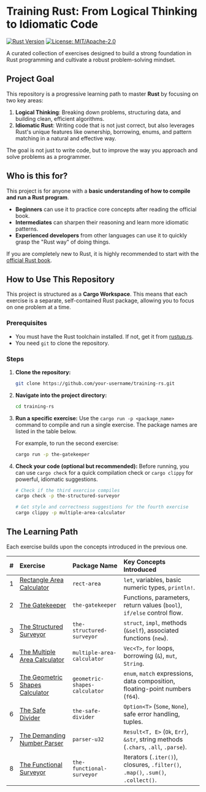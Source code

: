 # Training Rust: From Logical Thinking to Idiomatic Code

[![Rust Version](https://img.shields.io/badge/rust-2024-orange.svg)](https://www.rust-lang.org/)
[![License: MIT/Apache-2.0](https://img.shields.io/badge/license-MIT%2FApache--2.0-blue)](https://opensource.org/licenses/MIT)

A curated collection of exercises designed to build a strong foundation in Rust programming and cultivate a robust problem-solving mindset.

## Project Goal

This repository is a progressive learning path to master **Rust** by focusing on two key areas:
1.  **Logical Thinking**: Breaking down problems, structuring data, and building clean, efficient algorithms.
2.  **Idiomatic Rust**: Writing code that is not just correct, but also leverages Rust's unique features like ownership, borrowing, enums, and pattern matching in a natural and effective way.

The goal is not just to write code, but to improve the way you approach and solve problems as a programmer.

## Who is this for?

This project is for anyone with a **basic understanding of how to compile and run a Rust program**.
*   **Beginners** can use it to practice core concepts after reading the official book.
*   **Intermediates** can sharpen their reasoning and learn more idiomatic patterns.
*   **Experienced developers** from other languages can use it to quickly grasp the "Rust way" of doing things.

If you are completely new to Rust, it is highly recommended to start with the [official Rust book](https://doc.rust-lang.org/book/).

## How to Use This Repository

This project is structured as a **Cargo Workspace**. This means that each exercise is a separate, self-contained Rust package, allowing you to focus on one problem at a time.

### Prerequisites
-   You must have the Rust toolchain installed. If not, get it from [rustup.rs](https://rustup.rs/).
-   You need `git` to clone the repository.

### Steps
1.  **Clone the repository:**
    ```bash
    git clone https://github.com/your-username/training-rs.git
    ```
2.  **Navigate into the project directory:**
    ```bash
    cd training-rs
    ```
3.  **Run a specific exercise:**
    Use the `cargo run -p <package_name>` command to compile and run a single exercise. The package names are listed in the table below.

    For example, to run the second exercise:
    ```bash
    cargo run -p the-gatekeeper
    ```
4.  **Check your code (optional but recommended):**
    Before running, you can use `cargo check` for a quick compilation check or `cargo clippy` for powerful, idiomatic suggestions.
    ```bash
    # Check if the third exercise compiles
    cargo check -p the-structured-surveyor

    # Get style and correctness suggestions for the fourth exercise
    cargo clippy -p multiple-area-calculator
    ```

## The Learning Path

Each exercise builds upon the concepts introduced in the previous one.

| # | Exercise | Package Name | Key Concepts Introduced |
|:-:|:---|:---|:---|
| 1 | [Rectangle Area Calculator][ex1] | `rect-area` | `let`, variables, basic numeric types, `println!`. |
| 2 | [The Gatekeeper][ex2] | `the-gatekeeper` | Functions, parameters, return values (`bool`), `if/else` control flow. |
| 3 | [The Structured Surveyor][ex3] | `the-structured-surveyor` | `struct`, `impl`, methods (`&self`), associated functions (`new`). |
| 4 | [The Multiple Area Calculator][ex4] | `multiple-area-calculator` | `Vec<T>`, `for` loops, borrowing (`&`), `mut`, `String`. |
| 5 | [The Geometric Shapes Calculator][ex5] | `geometric-shapes-calculator` | `enum`, `match` expressions, data composition, floating-point numbers (`f64`). |
| 6 | [The Safe Divider][ex6] | `the-safe-divider` | `Option<T>` (`Some`, `None`), safe error handling, tuples. |
| 7 | [The Demanding Number Parser][ex7] | `parser-u32` | `Result<T, E>` (`Ok`, `Err`), `&str`, string methods (`.chars`, `.all`, `.parse`). |
| 8 | [The Functional Surveyor][ex8] | `the-functional-surveyor` | Iterators (`.iter()`), closures, `.filter()`, `.map()`, `.sum()`, `.collect()`. |

<!-- Internal Links to Directories (assuming this structure) -->
[ex1]: ./rect-area
[ex2]: ./the-gatekeeper
[ex3]: ./the-structured-surveyor
[ex4]: ./multiple-area-calculator
[ex5]: ./geometric-shapes-calculator
[ex6]: ./the-safe-divider
[ex7]: ./parser-u32
[ex8]: ./functional-surveyor
